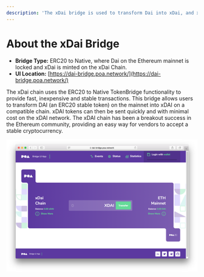 ```yaml
---
description: 'The xDai bridge is used to transform Dai into xDai, and xDai back to Dai'
---
```


# About the xDai Bridge

* **Bridge Type:** ERC20 to Native, where Dai on the Ethereum mainnet is locked and xDai is minted on the xDai Chain.
* **UI Location:** [https://dai-bridge.poa.network/](https://dai-bridge.poa.network/)

The xDai chain uses the ERC20 to Native TokenBridge functionality to provide fast, inexpensive and stable transactions. This bridge allows users to transform DAI \(an ERC20 stable token\) on the mainnet into xDAI on a compatible chain. xDAI tokens can then be sent quickly and with minimal cost on the xDAI network. The xDAI chain has been a breakout success in the Ethereum community, providing an easy way for vendors to accept a stable cryptocurrency.

![xDai Bridge UI](../.gitbook/assets/bridge.png)

